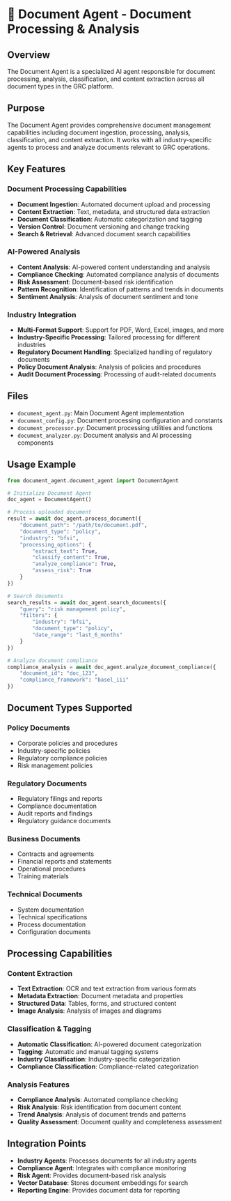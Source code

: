# 📄 Document Agent - Document Processing & Analysis

## Overview
The Document Agent is a specialized AI agent responsible for document processing, analysis, classification, and content extraction across all document types in the GRC platform.

## Purpose
The Document Agent provides comprehensive document management capabilities including document ingestion, processing, analysis, classification, and content extraction. It works with all industry-specific agents to process and analyze documents relevant to GRC operations.

## Key Features

### Document Processing Capabilities
- **Document Ingestion**: Automated document upload and processing
- **Content Extraction**: Text, metadata, and structured data extraction
- **Document Classification**: Automatic categorization and tagging
- **Version Control**: Document versioning and change tracking
- **Search & Retrieval**: Advanced document search capabilities

### AI-Powered Analysis
- **Content Analysis**: AI-powered content understanding and analysis
- **Compliance Checking**: Automated compliance analysis of documents
- **Risk Assessment**: Document-based risk identification
- **Pattern Recognition**: Identification of patterns and trends in documents
- **Sentiment Analysis**: Analysis of document sentiment and tone

### Industry Integration
- **Multi-Format Support**: Support for PDF, Word, Excel, images, and more
- **Industry-Specific Processing**: Tailored processing for different industries
- **Regulatory Document Handling**: Specialized handling of regulatory documents
- **Policy Document Analysis**: Analysis of policies and procedures
- **Audit Document Processing**: Processing of audit-related documents

## Files
- `document_agent.py`: Main Document Agent implementation
- `document_config.py`: Document processing configuration and constants
- `document_processor.py`: Document processing utilities and functions
- `document_analyzer.py`: Document analysis and AI processing components

## Usage Example
```python
from document_agent.document_agent import DocumentAgent

# Initialize Document Agent
doc_agent = DocumentAgent()

# Process uploaded document
result = await doc_agent.process_document({
    "document_path": "/path/to/document.pdf",
    "document_type": "policy",
    "industry": "bfsi",
    "processing_options": {
        "extract_text": True,
        "classify_content": True,
        "analyze_compliance": True,
        "assess_risk": True
    }
})

# Search documents
search_results = await doc_agent.search_documents({
    "query": "risk management policy",
    "filters": {
        "industry": "bfsi",
        "document_type": "policy",
        "date_range": "last_6_months"
    }
})

# Analyze document compliance
compliance_analysis = await doc_agent.analyze_document_compliance({
    "document_id": "doc_123",
    "compliance_framework": "basel_iii"
})
```

## Document Types Supported

### Policy Documents
- Corporate policies and procedures
- Industry-specific policies
- Regulatory compliance policies
- Risk management policies

### Regulatory Documents
- Regulatory filings and reports
- Compliance documentation
- Audit reports and findings
- Regulatory guidance documents

### Business Documents
- Contracts and agreements
- Financial reports and statements
- Operational procedures
- Training materials

### Technical Documents
- System documentation
- Technical specifications
- Process documentation
- Configuration documents

## Processing Capabilities

### Content Extraction
- **Text Extraction**: OCR and text extraction from various formats
- **Metadata Extraction**: Document metadata and properties
- **Structured Data**: Tables, forms, and structured content
- **Image Analysis**: Analysis of images and diagrams

### Classification & Tagging
- **Automatic Classification**: AI-powered document categorization
- **Tagging**: Automatic and manual tagging systems
- **Industry Classification**: Industry-specific categorization
- **Compliance Classification**: Compliance-related categorization

### Analysis Features
- **Compliance Analysis**: Automated compliance checking
- **Risk Analysis**: Risk identification from document content
- **Trend Analysis**: Analysis of document trends and patterns
- **Quality Assessment**: Document quality and completeness assessment

## Integration Points
- **Industry Agents**: Processes documents for all industry agents
- **Compliance Agent**: Integrates with compliance monitoring
- **Risk Agent**: Provides document-based risk analysis
- **Vector Database**: Stores document embeddings for search
- **Reporting Engine**: Provides document data for reporting
